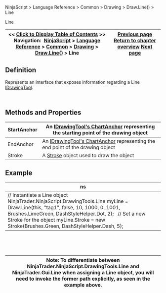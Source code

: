 ﻿


NinjaScript \> Language Reference \> Common \> Drawing \> Draw.Line() \> Line






















Line







| \<\< [Click to Display Table of Contents](line.md) \>\> **Navigation:**     [NinjaScript](ninjascript.md) \> [Language Reference](language_reference_wip.md) \> [Common](common.md) \> [Drawing](drawing.md) \> [Draw.Line()](draw_line.md) \> Line | [Previous page](draw_line.md) [Return to chapter overview](draw_line.md) [Next page](draw_pathtool().md) |
| --- | --- |











## Definition


Represents an interface that exposes information regarding a Line [IDrawingTool](idrawingtool.md).


 


## Methods and Properties




| StartAnchor | An [IDrawingTool's ChartAnchor](idrawingtool.htm#chartanchor) representing the starting point of the drawing object |
| --- | --- |
| EndAnchor | An [IDrawingTool's ChartAnchor](idrawingtool.htm#chartanchor) representing the end point of the drawing object |
| Stroke | A [Stroke](stroke_class.md) object used to draw the object |



## 


## 


## Example




| ns |
| --- |
| // Instantiate a Line object NinjaTrader.NinjaScript.DrawingTools.Line myLine \= Draw.Line(this, "tag1", false, 10, 1000, 0, 1001, Brushes.LimeGreen, DashStyleHelper.Dot, 2);   // Set a new Stroke for the object myLine.Stroke \= new Stroke(Brushes.Green, DashStyleHelper.Dash, 5); |



 


 




| Note: To differentiate between NinjaTrader.NinjaScript.DrawingTools.Line and NinjaTrader.Gui.Line when assigning a Line object, you will need to invoke the former path explicitly, as seen in the example above. |
| --- |










